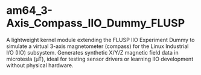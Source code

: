 # am64_3-Axis_Compass_IIO_Dummy_FLUSP
A lightweight kernel module extending the FLUSP IIO Experiment Dummy to simulate a virtual 3-axis magnetometer (compass) for the Linux Industrial I/O (IIO) subsystem. Generates synthetic X/Y/Z magnetic field data in microtesla (µT), ideal for testing sensor drivers or learning IIO development without physical hardware.
